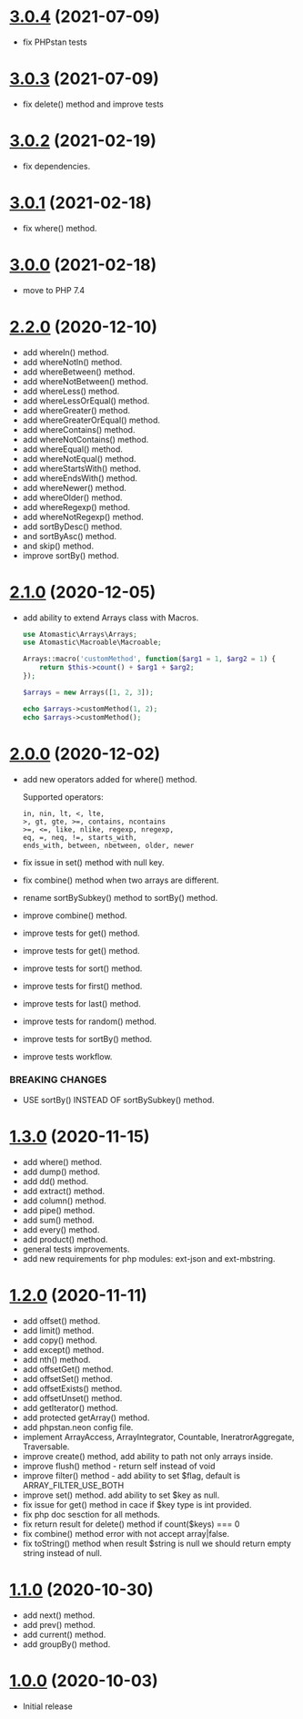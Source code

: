 <a name="3.0.4"></a>
# [3.0.4](https://github.com/atomastic/arrays) (2021-07-09)
* fix PHPstan tests

<a name="3.0.3"></a>
# [3.0.3](https://github.com/atomastic/arrays) (2021-07-09)
* fix delete() method and improve tests

<a name="3.0.2"></a>
# [3.0.2](https://github.com/atomastic/arrays) (2021-02-19)
* fix dependencies.

<a name="3.0.1"></a>
# [3.0.1](https://github.com/atomastic/arrays) (2021-02-18)
* fix where() method.

<a name="3.0.0"></a>
# [3.0.0](https://github.com/atomastic/arrays) (2021-02-18)
* move to PHP 7.4

<a name="2.2.0"></a>
# [2.2.0](https://github.com/atomastic/arrays) (2020-12-10)
* add whereIn() method.
* add whereNotIn() method.
* add whereBetween() method.
* add whereNotBetween() method.
* add whereLess() method.
* add whereLessOrEqual() method.
* add whereGreater() method.
* add whereGreaterOrEqual() method.
* add whereContains() method.
* add whereNotContains() method.
* add whereEqual() method.
* add whereNotEqual() method.
* add whereStartsWith() method.
* add whereEndsWith() method.
* add whereNewer() method.
* add whereOlder() method.
* add whereRegexp() method.
* add whereNotRegexp() method.
* add sortByDesc() method.
* and sortByAsc() method.
* and skip() method.
* improve sortBy() method.

<a name="2.1.0"></a>
# [2.1.0](https://github.com/atomastic/arrays) (2020-12-05)
* add ability to extend Arrays class with Macros.

    ```php
    use Atomastic\Arrays\Arrays;
    use Atomastic\Macroable\Macroable;

    Arrays::macro('customMethod', function($arg1 = 1, $arg2 = 1) {
        return $this->count() + $arg1 + $arg2;
    });

    $arrays = new Arrays([1, 2, 3]);

    echo $arrays->customMethod(1, 2);
    echo $arrays->customMethod();
    ```

# [2.0.0](https://github.com/atomastic/arrays) (2020-12-02)
* add new operators added for where() method.

    Supported operators:
    ```
    in, nin, lt, <, lte,
    >, gt, gte, >=, contains, ncontains
    >=, <=, like, nlike, regexp, nregexp,
    eq, =, neq, !=, starts_with,
    ends_with, between, nbetween, older, newer
    ```

* fix issue in set() method with null key.
* fix combine() method when two arrays are different.
* rename sortBySubkey() method to sortBy() method.
* improve combine() method.
* improve tests for get() method.
* improve tests for get() method.
* improve tests for sort() method.
* improve tests for first() method.
* improve tests for last() method.
* improve tests for random() method.
* improve tests for sortBy() method.
* improve tests workflow.

### BREAKING CHANGES

* USE sortBy() INSTEAD OF sortBySubkey() method.

<a name="1.3.0"></a>
# [1.3.0](https://github.com/atomastic/arrays) (2020-11-15)
* add where() method.
* add dump() method.
* add dd() method.
* add extract() method.
* add column() method.
* add pipe() method.
* add sum() method.
* add every() method.
* add product() method.
* general tests improvements.
* add new requirements for php modules: ext-json and ext-mbstring.

<a name="1.2.0"></a>
# [1.2.0](https://github.com/atomastic/arrays) (2020-11-11)
* add offset() method.
* add limit() method.
* add copy() method.
* add except() method.
* add nth() method.
* add offsetGet() method.
* add offsetSet() method.
* add offsetExists() method.
* add offsetUnset() method.
* add getIterator() method.
* add protected getArray() method.
* add phpstan.neon config file.
* implement ArrayAccess, ArrayIntegrator, Countable, IneratrorAggregate, Traversable.
* improve create() method, add ability to path not only arrays inside.
* improve flush() method - return self instead of void
* improve filter() method - add ability to set $flag, default is ARRAY_FILTER_USE_BOTH
* improve set() method. add ability to set $key as null.
* fix issue for get() method in cace if $key type is int provided.
* fix php doc sesction for all methods.
* fix return result for delete() method if count($keys) === 0
* fix combine() method error with not accept array|false.
* fix toString() method when result $string is null we should return empty string instead of null.


<a name="1.1.0"></a>
# [1.1.0](https://github.com/atomastic/arrays) (2020-10-30)
* add next() method.
* add prev() method.
* add current() method.
* add groupBy() method.

<a name="1.0.0"></a>
# [1.0.0](https://github.com/atomastic/arrays) (2020-10-03)
* Initial release
